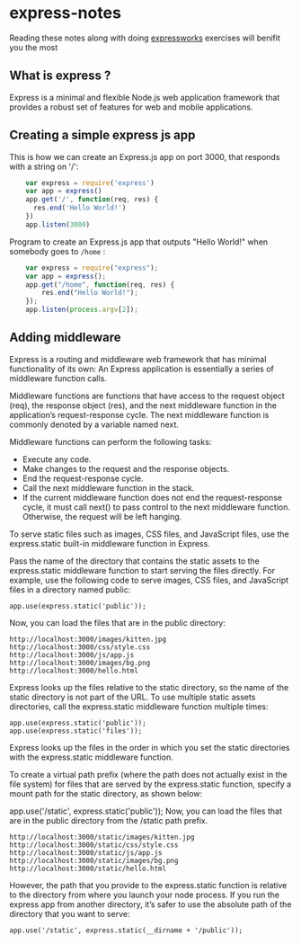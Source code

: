 # express-notes

Reading these notes along with doing [expressworks](https://github.com/azat-co/expressworks) exercises will benifit you the most

## What is express ?

Express is a minimal and flexible Node.js web application framework that provides a robust set of features for web and mobile applications.

## Creating a simple express js app

This is how we can create an Express.js app on port 3000, that responds with
a string on '/':

```js
    var express = require('express')
    var app = express()
    app.get('/', function(req, res) {
      res.end('Hello World!')
    })
    app.listen(3000)
```

Program to create an Express.js app that outputs "Hello World!" when somebody goes to `/home` :

``` js
    var express = require("express");
    var app = express();
    app.get("/home", function(req, res) {
        res.end("Hello World!");
    });
    app.listen(process.argv[2]);
```

## Adding middleware

Express is a routing and middleware web framework that has minimal functionality of its own: An Express application is essentially a series of middleware function calls.

Middleware functions are functions that have access to the request object (req), the response object (res), and the next middleware function in the application’s request-response cycle. The next middleware function is commonly denoted by a variable named next.

Middleware functions can perform the following tasks:

   * Execute any code.
   * Make changes to the request and the response objects.
   * End the request-response cycle.
   * Call the next middleware function in the stack.
   * If the current middleware function does not end the request-response cycle,
   it must call next() to pass control to the next middleware function. Otherwise, the request will be left hanging.
    
To serve static files such as images, CSS files, and JavaScript files, use the express.static built-in middleware function in Express.

Pass the name of the directory that contains the static assets to the express.static middleware function to start serving the files directly. For example, use the following code to serve images, CSS files, and JavaScript files in a directory named public:

    app.use(express.static('public'));
Now, you can load the files that are in the public directory:

    http://localhost:3000/images/kitten.jpg
    http://localhost:3000/css/style.css
    http://localhost:3000/js/app.js
    http://localhost:3000/images/bg.png
    http://localhost:3000/hello.html
Express looks up the files relative to the static directory, so the name of the static directory is not part of the URL.
To use multiple static assets directories, call the express.static middleware function multiple times:

    app.use(express.static('public'));
    app.use(express.static('files'));
Express looks up the files in the order in which you set the static directories with the express.static middleware function.

To create a virtual path prefix (where the path does not actually exist in the file system) for files that are served by the express.static function, specify a mount path for the static directory, as shown below:

app.use('/static', express.static('public'));
Now, you can load the files that are in the public directory from the /static path prefix.

    http://localhost:3000/static/images/kitten.jpg
    http://localhost:3000/static/css/style.css
    http://localhost:3000/static/js/app.js
    http://localhost:3000/static/images/bg.png
    http://localhost:3000/static/hello.html
    
However, the path that you provide to the express.static function is relative to the directory from where you launch your node process. If you run the express app from another directory, it’s safer to use the absolute path of the directory that you want to serve:

    app.use('/static', express.static(__dirname + '/public'));

